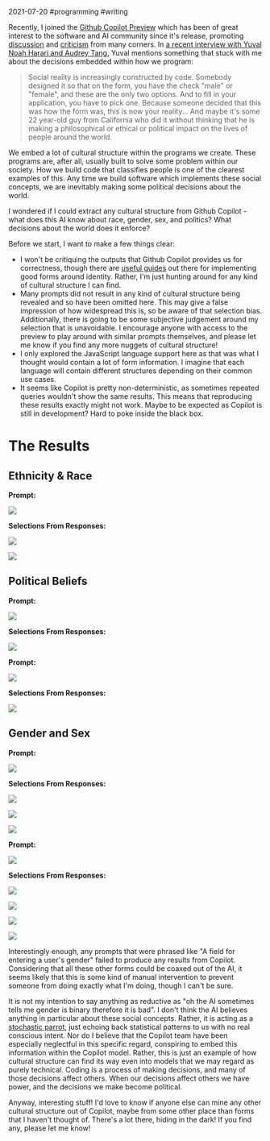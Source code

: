 2021-07-20 #programming #writing

Recently, I joined the [Github Copilot Preview](https://github.com/github/copilot-preview) which has been of great interest to the software and AI community since it's release, promoting [discussion](https://medium.com/young-coder/github-copilot-fatally-flawed-or-the-future-of-software-development-390c30afbc97) and [criticism](https://fosspost.org/github-copilot/) from many corners. In [a recent interview with Yuval Noah Harari and Audrey Tang](https://youtu.be/tRVEY95cI0o?t=875), Yuval mentions something that stuck with me about the decisions embedded within how we program:

> Social reality is increasingly constructed by code. Somebody designed it so that on the form, you have the check "male" or "female", and these are the only two options. And to fill in your application, you have to pick one. Because someone decided that this was how the form was, this is now your reality... And maybe it's some 22 year-old guy from California who did it without thinking that he is making a philosophical or ethical or political impact on the lives of people around the world.

We embed a lot of cultural structure within the programs we create. These programs are, after all, usually built to solve some problem within our society. How we build code that classifies people is one of the clearest examples of this. Any time we build software which implements these social concepts, we are inevitably making some political decisions about the world.

I wondered if I could extract any cultural structure from Github Copilot - what does this AI know about race, gender, sex, and politics? What decisions about the world does it enforce?

Before we start, I want to make a few things clear:
- I won't be critiquing the outputs that Github Copilot provides us for correctness, though there are [useful guides](https://uxdesign.cc/designing-forms-for-gender-diversity-and-inclusion-d8194cf1f51) out there for implementing good forms around identity. Rather, I'm just hunting around for any kind of cultural structure I can find.
- Many prompts did not result in any kind of cultural structure being revealed and so have been omitted here. This may give a false impression of how widespread this is, so be aware of that selection bias. Additionally, there is going to be some subjective judgement around my selection that is unavoidable. I encourage anyone with access to the preview to play around with similar prompts themselves, and please let me know if you find any more nuggets of cultural structure!
- I only explored the JavaScript language support here as that was what I thought would contain a lot of form information. I imagine that each language will contain different structures depending on their common use cases.
- It seems like Copilot is pretty non-deterministic, as sometimes repeated queries wouldn't show the same results. This means that reproducing these results exactly might not work. Maybe to be expected as Copilot is still in development? Hard to poke inside the black box.

# The Results

## Ethnicity & Race

**Prompt:**

![](img/Copilot/EthnicBackground_Prompt.PNG)

**Selections From Responses:**

![](img/Copilot/EthnicBackground_Response1.PNG)

![](img/Copilot/EthnicBackground_Response2.PNG)

## Political Beliefs

**Prompt:**

![](img/Copilot/PoliticalBeliefs_Prompt.PNG)

**Selections From Responses:**

![](img/Copilot/PoliticalBeliefs_Response1.PNG)

**Prompt:**

![](img/Copilot/PoliticalIdeology_Prompt.PNG)

**Selections From Responses:**

![](img/Copilot/PoliticalIdeology_Response1.PNG)

## Gender and Sex

**Prompt:**

![](img/Copilot/SexualIdentity_Prompt.PNG)

**Selections From Responses:**

![](img/Copilot/SexualIdentity_Response1.PNG)

![](img/Copilot/SexualIdentity_Response2.PNG)

![](img/Copilot/SexualIdentity_Response3.PNG)

**Prompt:**

![](img/Copilot/SexualOrientation_Prompt.PNG)

**Selections From Responses:**

![](img/Copilot/SexualOrientation_Response1.PNG)

![](img/Copilot/SexualOrientation_Response2.PNG)

![](img/Copilot/SexualOrientation_Response3.PNG)

![](img/Copilot/SexualOrientation_Response4.PNG)

Interestingly enough, any prompts that were phrased like "A field for entering a user's gender" failed to produce any results from Copilot. Considering that all these other forms could be coaxed out of the AI, it seems likely that this is some kind of manual intervention to prevent someone from doing exactly what I'm doing, though I can't be sure.

It is not my intention to say anything as reductive as "oh the AI sometimes tells me gender is binary therefore it is bad". I don't think the AI believes anything in particular about these social concepts. Rather, it is acting as a [stochastic parrot](https://dl.acm.org/doi/10.1145/3442188.3445922), just echoing back statistical patterns to us with no real conscious intent. Nor do I believe that the Copilot team have been especially neglectful in this specific regard, conspiring to embed this information within the Copilot model. Rather, this is just an example of how cultural structure can find its way even into models that we may regard as purely technical. Coding is a process of making decisions, and many of those decisions affect others. When our decisions affect others we have power, and the decisions we make become political.

Anyway, interesting stuff! I'd love to know if anyone else can mine any other cultural structure out of Copilot, maybe from some other place than forms that I haven't thought of. There's a lot there, hiding in the dark! If you find any, please let me know!